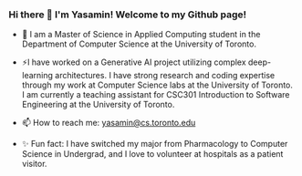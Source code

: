 ### Hi there 👋 I'm Yasamin! Welcome to my Github page!

- 🌱 I am a Master of Science in Applied Computing student in the Department of Computer Science at the University of Toronto. 

- ⚡I have worked on a Generative AI project utilizing complex deep-learning architectures. I have strong research and coding expertise through my work at Computer Science labs at the University of Toronto.  I am currently a teaching assistant for CSC301 Introduction to Software Engineering at the University of Toronto. 
- 📫 How to reach me: yasamin@cs.toronto.edu
- ✨ Fun fact: I have switched my major from Pharmacology to Computer Science in Undergrad, and I love to volunteer at hospitals as a patient visitor. 

